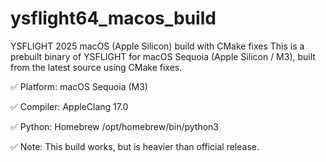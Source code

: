 # ysflight64_macos_build
YSFLIGHT 2025 macOS (Apple Silicon) build with CMake fixes
This is a prebuilt binary of YSFLIGHT for macOS Sequoia (Apple Silicon / M3),
built from the latest source using CMake fixes.

✅ Platform: macOS Sequoia (M3)

✅ Compiler: AppleClang 17.0

✅ Python: Homebrew /opt/homebrew/bin/python3

✅ Note: This build works, but is heavier than official release.
